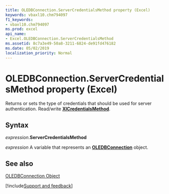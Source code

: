 ```yaml
---
title: OLEDBConnection.ServerCredentialsMethod property (Excel)
keywords: vbaxl10.chm794097
f1_keywords:
- vbaxl10.chm794097
ms.prod: excel
api_name:
- Excel.OLEDBConnection.ServerCredentialsMethod
ms.assetid: 8c7a3e49-50a8-3211-6824-de91fd476182
ms.date: 05/02/2019
localization_priority: Normal
---
```



# OLEDBConnection.ServerCredentialsMethod property (Excel)

Returns or sets the type of credentials that should be used for server authentication. Read/write  **[XlCredentialsMethod](Excel.XlCredentialsMethod.md)**.


## Syntax

_expression_.**ServerCredentialsMethod**

_expression_ A variable that represents an **[OLEDBConnection](Excel.OLEDBConnection.md)** object.


## See also


[OLEDBConnection Object](Excel.OLEDBConnection.md)

[!include[Support and feedback](~/includes/feedback-boilerplate.md)]